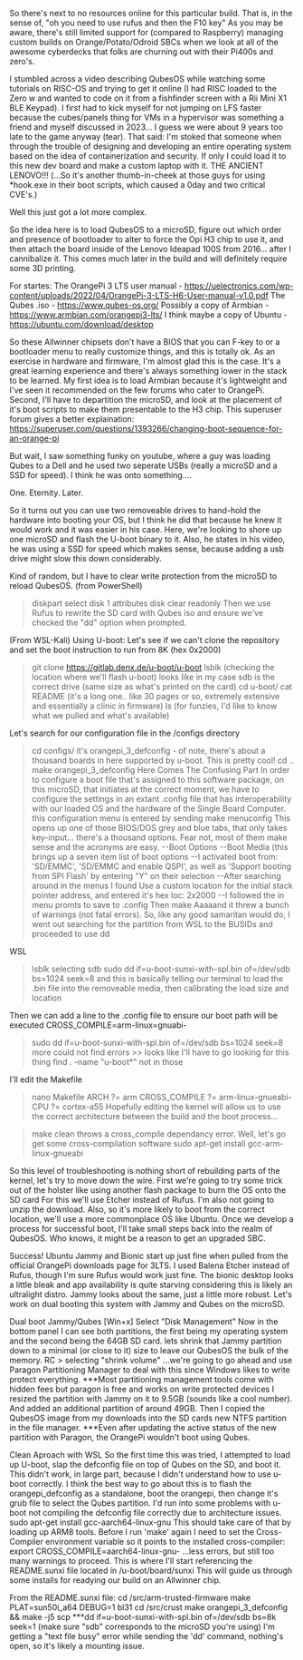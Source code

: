 So there's next to no resources online for this particular build. That is, in the sense of, "oh you need to use rufus and then the F10 key"
As you may be aware, there's still limited support for (compared to Raspberry) managing custom builds on Orange/Potato/Odroid SBCs 
when we look at all of the awesome cyberdecks that folks are churning out with their Pi400s and zero's. 

I stumbled across a video describing QubesOS while watching some tutorials on RISC-OS and trying to get it online 
(I had RISC loaded to the Zero w and wanted to code on it from a fishfinder screen with a Rii Mini X1 BLE Keypad).
I first had to kick myself for not jumping on LFS faster because the cubes/panels thing for VMs in a hypervisor was something a friend and 
myself discussed in 2023... I guess we were about 9 years too late to the game anyway (tear). That said: I'm stoked that someone when through 
the trouble of designing and developing an entire operating system based on the idea of containerization and security. If only I could load
it to this new dev board and make a custom laptop with it. THE ANCIENT LENOVO!!! 
(...So it's another thumb-in-cheek at those guys for using *hook.exe in their boot scripts, which caused a 0day and two critical CVE's.)

Well this just got a lot more complex. 

So the idea here is to load QubesOS to a microSD, figure out which order and presence of bootloader to alter to force the Opi H3 chip
to use it, and then attach the board inside of the Lenovo Ideapad 100S from 2016... after I cannibalize it. This comes much later 
in the build and will definitely require some 3D printing. 

For startes:
The OrangePi 3 LTS user manual - https://uelectronics.com/wp-content/uploads/2022/04/OrangePi-3-LTS-H6-User-manual-v1.0.pdf
The Qubes .iso - https://www.qubes-os.org/
Possibly a copy of Armbian - https://www.armbian.com/orangepi3-lts/
I think maybe a copy of Ubuntu - https://ubuntu.com/download/desktop

So these Allwinner chipsets don't have a BIOS that you can F-key to or a bootloader menu to really customize things, and this is totally
ok. As an exercise in hardware and firmware, I'm almost glad this is the case. It's a great learning experience and there's always 
something lower in the stack to be learned. My first idea is to load Armbian because it's lightweight and I've seen it recommended 
on the few forums who cater to OrangePi. Second, I'll have to departition the microSD, and look at the placement of it's boot scripts to
make them presentable to the H3 chip. This superuser forum gives a better explaination: https://superuser.com/questions/1393266/changing-boot-sequence-for-an-orange-pi

But wait, I saw something funky on youtube, where a guy was loading Qubes to a Dell and he used two seperate USBs (really a microSD and a 
SSD for speed). I think he was onto something.... 

One. Eternity. Later.

So it turns out you can use two removeable drives to hand-hold the hardware into booting your OS, but I think he did that because
he knew it would work and it was easier in his case. Here, we're looking to shore up one microSD and flash the U-boot binary to it. 
Also, he states in his video, he was using a SSD for speed which makes sense, because adding a usb drive might slow this down considerably.

Kind of random, but I have to clear write protection from the microSD to reload QubesOS.
  (from PowerShell)
  >diskpart
  >select disk 1
  >attributes disk clear readonly
Then we use Rufus to rewrite the SD card with Qubes iso and ensure we've checked the "dd" option when prompted.

(From WSL-Kali)
Using U-boot:
  Let's see if we can't clone the repository and set the boot instruction to run from 8K (hex 0x2000)
  >git clone https://gitlab.denx.de/u-boot/u-boot
  >lsblk (checking the location where we'll flash u-boot)
    looks like in my case sdb is the correct drive (same size as what's printed on the card)
  >cd u-boot/
  >cat README (it's a long one.. like 30 pages or so, extremely extensive and essentially a clinic in firmware)
  >ls (for funzies, I'd like to know what we pulled and what's available)

Let's search for our configuration file in the /configs directory
  >cd configs/
it's orangepi_3_defconfig - of note, there's about a thousand boards in here supported by u-boot. This is pretty cool!
  >cd ..
  >make orangepi_3_defconfig
Here Comes The Confusing Part
  In order to configure a boot file that's assigned to this software package, on this microSD, that initiates at the correct
  moment, we have to configure the settings in an extant .config file that has interoperability with our loaded OS and the hardware
  of the Single Board Computer. this configuration menu is entered by sending
  >make menuconfig
  This opens up one of those BIOS/DOS grey and blue tabs, that only takes key-input... there's a thousand options.
  Fear not, most of them make sense and the acronyms are easy. 
--Boot Options
--Boot Media (this brings up a seven item list of boot options
--I activated boot from: 'SD/EMMC', 'SD/EMMC and enable QSPI', as well as 'Support booting from SPI Flash' by entering "Y" on their selection
--After searching around in the menus I found Use a custom location for the initial stack pointer address, and entered it's hex loc: 2x2000
--I followed the in menu promts to save to .config
Then
>make
Aaaaand it threw a bunch of warnings (not fatal errors).
So, like any good samaritan would do, I went out searching for the partition from WSL to the BUSIDs and proceeded to use dd

WSL
>lsblk
selecting sdb
>sudo dd if=u-boot-sunxi-with-spl.bin of=/dev/sdb bs=1024 seek=8
and this is basically telling our terminal to load the .bin file into the removeable media, then calibrating the load size and location

Then we can add a line to the .config file to ensure our boot path will be executed
CROSS_COMPILE=arm-linux=gnuabi-

>sudo dd if=u-boot-sunxi-with-spl.bin of=/dev/sdb bs=1024 seek=8
more could not find errors >> looks like I'll have to go looking for this thing
> find . -name "u-boot*"
>not in those

I'll edit the Makefile
  >nano Makefile
   ARCH ?= arm
   CROSS_COMPILE ?= arm-linux-gnueabi-
   CPU ?= cortex-a55
Hopefully editing the kernel will allow us to use the correct architecture between the build and the boot process...

>make clean
  throws a cross_compile dependancy error. Well, let's go get some cross-compilation software
  >sudo apt-get install gcc-arm-linux-gnueabi

So this level of troubleshooting is nothing short of rebuilding parts of the kernel, let's try to move down the wire.
  First we're going to try some trick out of the holster like using another flash package to burn the OS onto the SD card
  For this we'll use Etcher instead of Rufus. I'm also not going to unzip the download. Also, so it's more likely to boot
  from the correct location, we'll use a more commonplace OS like Ubuntu. Once we develop a process for successful boot,
  I'll take small steps back into the realm of QubesOS. Who knows, it might be a reason to get an upgraded SBC.

Success!
  Ubuntu Jammy and Bionic start up just fine when pulled from the official OrangePi downloads page for 3LTS. I used Balena Etcher
  instead of Rufus, though I'm sure Rufus would work just fine. The bionic desktop looks a little bleak and app availability is quite 
  starving considering this is likely an ultralight distro. Jammy looks about the same, just a little more robust. Let's work on
  dual booting this system with Jammy and Qubes on the microSD.

Dual boot Jammy/Qubes
  [Win+x]
  Select "Disk Management"
  Now in the bottom panel I can see both partitions, the first being my operating system and the second being the 64GB SD card.
  lets shrink that Jammy partition down to a minimal (or close to it) size to leave our QubesOS the bulk of the memory.
  RC > selecting "shrink volume"
  ...we're going to go ahead and use Paragon Partitioning Manager to deal with this since Windows likes to write protect everything.
  ***Most partitioning management tools come with hidden fees but paragon is free and works on write protected devices
  I resized the partition with Jammy on it to 9.5GB (sounds like a cool number). And added an additional partition of around 49GB.
  Then I copied the QubesOS image from my downloads into the SD cards new NTFS partition in the file manager.
  ***Even after updating the active status of the new partition with Paragon, the OrangePi wouldn't boot using Qubes.

Clean Aproach with WSL
  So the first time this was tried, I attempted to load up U-boot, slap the defconfig file on top of Qubes on the SD, and boot it.
  This didn't work, in large part, because I didn't understand how to use u-boot correctly. I think the best way to go about this is to
  flash the orangepi_defconfig as a standalone, boot the orangepi, then change it's grub file to select the Qubes partition.
  I'd run into some problems with u-boot not compiling the defconfig file correctly due to architecture issues. 
  sudo apt-get install gcc-aarch64-linux-gnu
  This should take care of that by loading up ARM8 tools.
  Before I run 'make' again I need to set the Cross-Compiler environment variable so it points to the installed cross-compiler:
  export CROSS_COMPILE=aarch64-linux-gnu-
  ...less errors, but still too many warnings to proceed. This is where I'll start referencing the README.sunxi file located in
  /u-boot/board/sunxi
  This will guide us through some installs for readying our build on an Allwinner chip.

From the README.sunxi file:
  cd /src/arm-trusted-firmware
  make PLAT=sun50i_a64 DEBUG=1 bl31
  cd /src/crust
  make orangepi_3_defconfig && make -j5 scp
  ***dd if=u-boot-sunxi-with-spl.bin of=/dev/sdb bs=8k seek=1 (make sure "sdb" corresponds to the microSD you're using)
  I'm getting a "text file busy" error while sending the 'dd' command, nothing's open, so it's likely a mounting issue.
  
  

  
  
  
  


